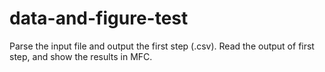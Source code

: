 # data-and-figure-test
Parse the input file and output the first step (.csv). Read the output of first step, and show the results in MFC.
